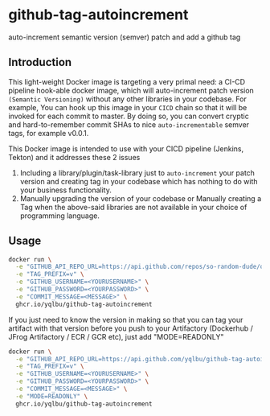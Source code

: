 # github-tag-autoincrement

auto-increment semantic version (semver) patch and add a github tag

## Introduction

This light-weight Docker image is targeting a very primal need: a CI-CD pipeline hook-able docker image, which will auto-increment patch version `(Semantic Versioning)` without any other libraries in your codebase. For example, You can hook up this image in your `CICD` chain so that it will be invoked for each commit to master. By doing so, you can convert cryptic and hard-to-remember commit SHAs to nice `auto-incrementable` semver tags, for example v0.0.1.

This Docker image is intended to use with your CICD pipeline (Jenkins, Tekton) and it addresses these 2 issues

1. Including a library/plugin/task-library just to `auto-increment` your patch version and creating tag in your codebase which has nothing to do with your business functionality.
2. Manually upgrading the version of your codebase or Manually creating a Tag when the above-said libraries are not available in your choice of programming language.

## Usage

```bash
docker run \
  -e "GITHUB_API_REPO_URL=https://api.github.com/repos/so-random-dude/oneoffcodes" \
  -e "TAG_PREFIX=v" \
  -e "GITHUB_USERNAME=<YOURUSERNAME>" \
  -e "GITHUB_PASSWORD=<YOURPASSWORD>" \
  -e "COMMIT_MESSAGE=<MESSAGE>" \
  ghcr.io/yqlbu/github-tag-autoincrement
```

If you just need to know the version in making so that you can tag your artifact with that version before you push to your Artifactory (Dockerhub / JFrog Artifactory / ECR / GCR etc), just add "MODE=READONLY"

```bash
docker run \
  -e "GITHUB_API_REPO_URL=https://api.github.com/yqlbu/github-tag-autoincrement" \
  -e "TAG_PREFIX=v" \
  -e "GITHUB_USERNAME=<YOURUSERNAME>" \
  -e "GITHUB_PASSWORD=<YOURPASSWORD>" \
  -e "COMMIT_MESSAGE=<MESSAGE>" \
  -e "MODE=READONLY" \
  ghcr.io/yqlbu/github-tag-autoincrement
```
